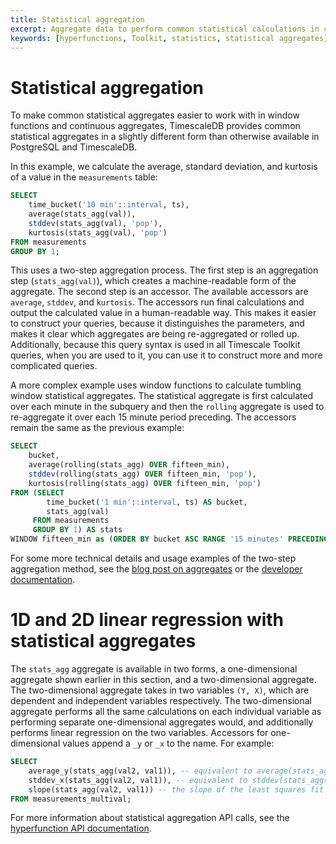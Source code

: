 ```yaml
---
title: Statistical aggregation
excerpt: Aggregate data to perform common statistical calculations in continuous aggregates and window functions
keywords: [hyperfunctions, Toolkit, statistics, statistical aggregates]
---
```


# Statistical aggregation

To make common statistical aggregates easier to work with in window functions
and continuous aggregates, TimescaleDB provides common statistical aggregates in
a slightly different form than otherwise available in PostgreSQL and
TimescaleDB.

In this example, we calculate the average, standard deviation, and kurtosis of a value in the `measurements` table:

```sql
SELECT 
    time_bucket('10 min'::interval, ts), 
    average(stats_agg(val)), 
    stddev(stats_agg(val), 'pop'),
    kurtosis(stats_agg(val), 'pop')
FROM measurements
GROUP BY 1;
```

This uses a two-step aggregation process. The first step is an aggregation step (`stats_agg(val)`),
which creates a machine-readable form of the aggregate. The second step is an accessor.
The available accessors are `average`, `stddev`, and `kurtosis`. The accessors
run final calculations and output the calculated value in a human-readable way. This makes it
easier to construct your queries, because it distinguishes the parameters, and
makes it clear which aggregates are being re-aggregated or rolled up.
Additionally, because this query syntax is used in all Timescale Toolkit
queries, when you are used to it, you can use it to construct more and more
complicated queries.

A more complex example uses window functions to calculate tumbling window statistical aggregates.
The statistical aggregate is first calculated over each minute in the subquery
and then the `rolling` aggregate is used to re-aggregate it over each 15 minute period preceding.
The accessors remain the same as the previous example:

```sql
SELECT 
    bucket, 
    average(rolling(stats_agg) OVER fifteen_min), 
    stddev(rolling(stats_agg) OVER fifteen_min, 'pop'),
    kurtosis(rolling(stats_agg) OVER fifteen_min, 'pop')
FROM (SELECT 
        time_bucket('1 min'::interval, ts) AS bucket, 
        stats_agg(val)
     FROM measurements
     GROUP BY 1) AS stats
WINDOW fifteen_min as (ORDER BY bucket ASC RANGE '15 minutes' PRECEDING);
```

For some more technical details and usage examples of the two-step aggregation
method, see the [blog post on aggregates][blog-aggregates] or the
[developer documentation][gh-two-step-agg].

# 1D and 2D linear regression with statistical aggregates

The `stats_agg` aggregate is available in two forms, a one-dimensional
aggregate shown earlier in this section, and a two-dimensional aggregate.
The two-dimensional aggregate takes in two variables `(Y, X)`, which are
dependent and independent variables respectively. The two-dimensional
aggregate performs all the same calculations on each individual variable
as performing separate one-dimensional aggregates would, and
additionally performs linear regression on the two variables. Accessors
for one-dimensional values append a `_y` or `_x` to the name. For
example:

```sql
SELECT 
    average_y(stats_agg(val2, val1)), -- equivalent to average(stats_agg(val2))
    stddev_x(stats_agg(val2, val1)), -- equivalent to stddev(stats_agg(val1))
    slope(stats_agg(val2, val1)) -- the slope of the least squares fit line of the values in val2 & val1
FROM measurements_multival;
```

For more information about statistical aggregation API calls, see the
[hyperfunction API documentation][hyperfunctions-api-stats-agg].

[blog-aggregates]: https://blog.timescale.com/blog/how-postgresql-aggregation-works-and-how-it-inspired-our-hyperfunctions-design-2/
[gh-two-step-agg]: https://github.com/timescale/timescaledb-toolkit/blob/main/docs/two-step_aggregation.md
[hyperfunctions-api-stats-agg]: /api/:currentVersion:/hyperfunctions/statistical-and-regression-analysis/stats_agg-one-variable/
